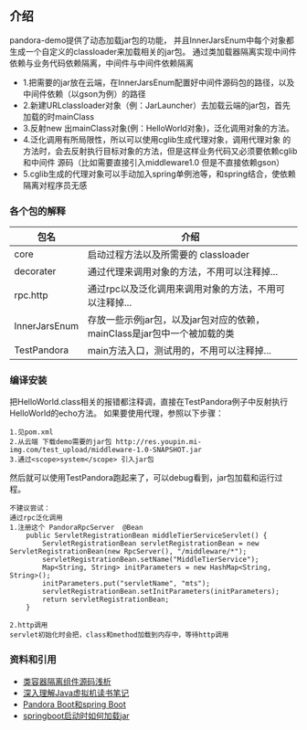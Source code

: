 ## 介绍
pandora-demo提供了动态加载jar包的功能，
并且InnerJarsEnum中每个对象都生成一个自定义的classloader来加载相关的jar包。
通过类加载器隔离实现中间件依赖与业务代码依赖隔离，中间件与中间件依赖隔离

* 1.把需要的jar放在云端，在InnerJarsEnum配置好中间件源码包的路径，以及中间件依赖（以gson为例）的路径
* 2.新建URLclassloader对象（例：JarLauncher）去加载云端的jar包，首先加载的时mainClass
* 3.反射new 出mainClass对象(例：HelloWorld对象)，泛化调用对象的方法。
* 4.泛化调用有所局限性，所以可以使用cglib生成代理对象，调用代理对象
的方法时，会去反射执行目标对象的方法，但是这样业务代码又必须要依赖cglib和中间件
源码（比如需要直接引入middleware1.0 但是不直接依赖gson）
* 5.cglib生成的代理对象可以手动加入spring单例池等，和spring结合，使依赖隔离对程序员无感


### 各个包的解释

| 包名               |     介绍                                                                          |
| -------------------|---------------------------------------------------------------------------------- |
| core         |    启动过程方法以及所需要的 classloader                                              |
| decorater |     通过代理来调用对象的方法，不用可以注释掉...                                               |
|rpc.http      |     通过rpc以及泛化调用来调用对象的方法，不用可以注释掉...                                                                     |                                                |
| InnerJarsEnum | 存放一些示例jar包，以及jar包对应的依赖，mainClass是jar包中一个被加载的类|
| TestPandora | main方法入口，测试用的，不用可以注释掉...      |

### 编译安装

把HelloWorld.class相关的报错都注释调，直接在TestPandora例子中反射执行HelloWorld的echo方法。
如果要使用代理，参照以下步骤：
```
1.见pom.xml
2.从云端 下载demo需要的jar包 http://res.youpin.mi-img.com/test_upload/middleware-1.0-SNAPSHOT.jar
3.通过<scope>system</scope> 引入jar包

```
然后就可以使用TestPandora跑起来了，可以debug看到，jar包加载和运行过程。

```
不建议尝试：
通过rpc泛化调用
1.注册这个 PandoraRpcServer  @Bean
    public ServletRegistrationBean middleTierServiceServlet() {
        ServletRegistrationBean servletRegistrationBean = new ServletRegistrationBean(new RpcServer(), "/middleware/*");
        servletRegistrationBean.setName("MiddleTierService");
        Map<String, String> initParameters = new HashMap<String, String>();
        initParameters.put("servletName", "mts");
        servletRegistrationBean.setInitParameters(initParameters);
        return servletRegistrationBean;
    }

2.http调用
servlet初始化时会把，class和method加载到内存中，等待http调用
```

### 资料和引用
- [类容器隔离组件源码浅析](https://bingoex.github.io/2018/01/01/pandora/)
- [深入理解Java虚拟机读书笔记](https://bingoex.github.io/2015/09/17/jvm-book-3-classloader/#%E6%A6%82%E8%BF%B0)
- [Pandora Boot和spring Boot](https://blog.csdn.net/alex_xfboy/article/details/89531580)
- [springboot启动时如何加载jar](https://cloud.tencent.com/developer/article/1619027)


